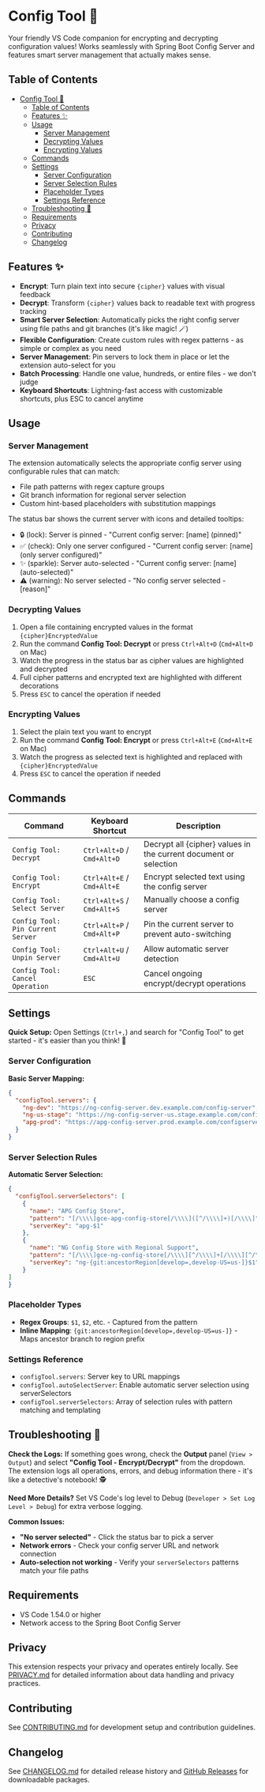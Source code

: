 # Config Tool 🔐

Your friendly VS Code companion for encrypting and decrypting configuration values! Works seamlessly with Spring Boot Config Server and features smart server management that actually makes sense.

## Table of Contents

- [Config Tool 🔐](#config-tool-)
  - [Table of Contents](#table-of-contents)
  - [Features ✨](#features-)
  - [Usage](#usage)
    - [Server Management](#server-management)
    - [Decrypting Values](#decrypting-values)
    - [Encrypting Values](#encrypting-values)
  - [Commands](#commands)
  - [Settings](#settings)
    - [Server Configuration](#server-configuration)
    - [Server Selection Rules](#server-selection-rules)
    - [Placeholder Types](#placeholder-types)
    - [Settings Reference](#settings-reference)
  - [Troubleshooting 🔧](#troubleshooting-)
  - [Requirements](#requirements)
  - [Privacy](#privacy)
  - [Contributing](#contributing)
  - [Changelog](#changelog)

## Features ✨

- **Encrypt**: Turn plain text into secure `{cipher}` values with visual feedback
- **Decrypt**: Transform `{cipher}` values back to readable text with progress tracking
- **Smart Server Selection**: Automatically picks the right config server using file paths and git branches (it's like magic! 🪄)
- **Flexible Configuration**: Create custom rules with regex patterns - as simple or complex as you need
- **Server Management**: Pin servers to lock them in place or let the extension auto-select for you
- **Batch Processing**: Handle one value, hundreds, or entire files - we don't judge
- **Keyboard Shortcuts**: Lightning-fast access with customizable shortcuts, plus ESC to cancel anytime

## Usage

### Server Management

The extension automatically selects the appropriate config server using configurable rules that can match:
- File path patterns with regex capture groups
- Git branch information for regional server selection
- Custom hint-based placeholders with substitution mappings

The status bar shows the current server with icons and detailed tooltips:
- 🔒 (lock): Server is pinned - "Current config server: [name] (pinned)"
- ✅ (check): Only one server configured - "Current config server: [name] (only server configured)"
- ✨ (sparkle): Server auto-selected - "Current config server: [name] (auto-selected)"
- ⚠️ (warning): No server selected - "No config server selected - [reason]"

### Decrypting Values

1. Open a file containing encrypted values in the format `{cipher}EncryptedValue`
2. Run the command **Config Tool: Decrypt** or press `Ctrl+Alt+D` (`Cmd+Alt+D` on Mac)
3. Watch the progress in the status bar as cipher values are highlighted and decrypted
4. Full cipher patterns and encrypted text are highlighted with different decorations
5. Press `ESC` to cancel the operation if needed

### Encrypting Values

1. Select the plain text you want to encrypt
2. Run the command **Config Tool: Encrypt** or press `Ctrl+Alt+E` (`Cmd+Alt+E` on Mac)
3. Watch the progress as selected text is highlighted and replaced with `{cipher}EncryptedValue`
4. Press `ESC` to cancel the operation if needed

## Commands

| Command | Keyboard Shortcut | Description |
|---------|-------------------|-------------|
| `Config Tool: Decrypt` | `Ctrl+Alt+D` / `Cmd+Alt+D` | Decrypt all {cipher} values in the current document or selection |
| `Config Tool: Encrypt` | `Ctrl+Alt+E` / `Cmd+Alt+E` | Encrypt selected text using the config server |
| `Config Tool: Select Server` | `Ctrl+Alt+S` / `Cmd+Alt+S` | Manually choose a config server |
| `Config Tool: Pin Current Server` | `Ctrl+Alt+P` / `Cmd+Alt+P` | Pin the current server to prevent auto-switching |
| `Config Tool: Unpin Server` | `Ctrl+Alt+U` / `Cmd+Alt+U` | Allow automatic server detection |
| `Config Tool: Cancel Operation` | `ESC` | Cancel ongoing encrypt/decrypt operations |

## Settings

**Quick Setup:** Open Settings (`Ctrl+,`) and search for "Config Tool" to get started - it's easier than you think! 🚀

### Server Configuration

**Basic Server Mapping:**
```json
{
  "configTool.servers": {
    "ng-dev": "https://ng-config-server.dev.example.com/config-server",
    "ng-us-stage": "https://ng-config-server-us.stage.example.com/config-server",
    "apg-prod": "https://apg-config-server.prod.example.com/configserver"
  }
}
```

### Server Selection Rules

**Automatic Server Selection:**
```json
{
  "configTool.serverSelectors": [
    {
      "name": "APG Config Store",
      "pattern": "[/\\\\]gce-apg-config-store[/\\\\]([^/\\\\]+)[/\\\\]",
      "serverKey": "apg-$1"
    },
    {
      "name": "NG Config Store with Regional Support",
      "pattern": "[/\\\\]gce-ng-config-store[/\\\\][^/\\\\]+[/\\\\][^/\\\\]+-(\\w+)\\.ya?ml$",
      "serverKey": "ng-{git:ancestorRegion[develop=,develop-US=us-]}$1"
    }
]
}
```

### Placeholder Types

- **Regex Groups**: `$1`, `$2`, etc. - Captured from the pattern
- **Inline Mapping**: `{git:ancestorRegion[develop=,develop-US=us-]}` - Maps ancestor branch to region prefix

### Settings Reference

- `configTool.servers`: Server key to URL mappings
- `configTool.autoSelectServer`: Enable automatic server selection using serverSelectors
- `configTool.serverSelectors`: Array of selection rules with pattern matching and templating

## Troubleshooting 🔧

**Check the Logs:** If something goes wrong, check the **Output** panel (`View > Output`) and select **"Config Tool - Encrypt/Decrypt"** from the dropdown. The extension logs all operations, errors, and debug information there - it's like a detective's notebook! 🕵️

**Need More Details?** Set VS Code's log level to Debug (`Developer > Set Log Level > Debug`) for extra verbose logging.

**Common Issues:**
- **"No server selected"** - Click the status bar to pick a server
- **Network errors** - Check your config server URL and network connection
- **Auto-selection not working** - Verify your `serverSelectors` patterns match your file paths

## Requirements

- VS Code 1.54.0 or higher
- Network access to the Spring Boot Config Server

## Privacy

This extension respects your privacy and operates entirely locally. See [PRIVACY.md](PRIVACY.md) for detailed information about data handling and privacy practices.

## Contributing

See [CONTRIBUTING.md](CONTRIBUTING.md) for development setup and contribution guidelines.

## Changelog

See [CHANGELOG.md](CHANGELOG.md) for detailed release history and [GitHub Releases](https://github.com/tenerity-bbc/ext-vscode-config-tool/releases) for downloadable packages.